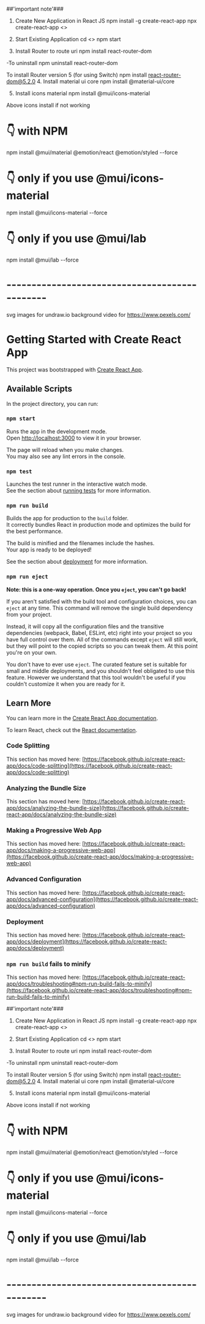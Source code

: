 ##'important note'###
1. Create New Application in React JS
npm install -g create-react-app
npx create-react-app <<Application Name>>

2. Start Existing Application
cd <<Application Name>>
npm start
3. Install Router to route uri
npm install react-router-dom

-To uninstall 
npm uninstall react-router-dom

To install Router version 5 (for using Switch)
npm install react-router-dom@5.2.0
4. Install material ui core
npm install @material-ui/core

5. Install icons material
npm install @mui/icons-material

Above icons install if not working

# 👇️ with NPM
npm install @mui/material @emotion/react @emotion/styled --force

# 👇️ only if you use @mui/icons-material
npm install @mui/icons-material --force

# 👇️ only if you use @mui/lab
npm install @mui/lab --force

# ----------------------------------------------

svg images for undraw.io
background video for https://www.pexels.com/
# Getting Started with Create React App

This project was bootstrapped with [Create React App](https://github.com/facebook/create-react-app).

## Available Scripts

In the project directory, you can run:

### `npm start`

Runs the app in the development mode.\
Open [http://localhost:3000](http://localhost:3000) to view it in your browser.

The page will reload when you make changes.\
You may also see any lint errors in the console.

### `npm test`

Launches the test runner in the interactive watch mode.\
See the section about [running tests](https://facebook.github.io/create-react-app/docs/running-tests) for more information.

### `npm run build`

Builds the app for production to the `build` folder.\
It correctly bundles React in production mode and optimizes the build for the best performance.

The build is minified and the filenames include the hashes.\
Your app is ready to be deployed!

See the section about [deployment](https://facebook.github.io/create-react-app/docs/deployment) for more information.

### `npm run eject`

**Note: this is a one-way operation. Once you `eject`, you can't go back!**

If you aren't satisfied with the build tool and configuration choices, you can `eject` at any time. This command will remove the single build dependency from your project.

Instead, it will copy all the configuration files and the transitive dependencies (webpack, Babel, ESLint, etc) right into your project so you have full control over them. All of the commands except `eject` will still work, but they will point to the copied scripts so you can tweak them. At this point you're on your own.

You don't have to ever use `eject`. The curated feature set is suitable for small and middle deployments, and you shouldn't feel obligated to use this feature. However we understand that this tool wouldn't be useful if you couldn't customize it when you are ready for it.

## Learn More

You can learn more in the [Create React App documentation](https://facebook.github.io/create-react-app/docs/getting-started).

To learn React, check out the [React documentation](https://reactjs.org/).

### Code Splitting

This section has moved here: [https://facebook.github.io/create-react-app/docs/code-splitting](https://facebook.github.io/create-react-app/docs/code-splitting)

### Analyzing the Bundle Size

This section has moved here: [https://facebook.github.io/create-react-app/docs/analyzing-the-bundle-size](https://facebook.github.io/create-react-app/docs/analyzing-the-bundle-size)

### Making a Progressive Web App

This section has moved here: [https://facebook.github.io/create-react-app/docs/making-a-progressive-web-app](https://facebook.github.io/create-react-app/docs/making-a-progressive-web-app)

### Advanced Configuration

This section has moved here: [https://facebook.github.io/create-react-app/docs/advanced-configuration](https://facebook.github.io/create-react-app/docs/advanced-configuration)

### Deployment

This section has moved here: [https://facebook.github.io/create-react-app/docs/deployment](https://facebook.github.io/create-react-app/docs/deployment)

### `npm run build` fails to minify

This section has moved here: [https://facebook.github.io/create-react-app/docs/troubleshooting#npm-run-build-fails-to-minify](https://facebook.github.io/create-react-app/docs/troubleshooting#npm-run-build-fails-to-minify)

##'important note'###
1. Create New Application in React JS
npm install -g create-react-app
npx create-react-app <<Application Name>>

2. Start Existing Application
cd <<Application Name>>
npm start
3. Install Router to route uri
npm install react-router-dom

-To uninstall 
npm uninstall react-router-dom

To install Router version 5 (for using Switch)
npm install react-router-dom@5.2.0
4. Install material ui core
npm install @material-ui/core

5. Install icons material
npm install @mui/icons-material

Above icons install if not working

# 👇️ with NPM
npm install @mui/material @emotion/react @emotion/styled --force

# 👇️ only if you use @mui/icons-material
npm install @mui/icons-material --force

# 👇️ only if you use @mui/lab
npm install @mui/lab --force

# ----------------------------------------------

svg images for undraw.io
background video for https://www.pexels.com/
